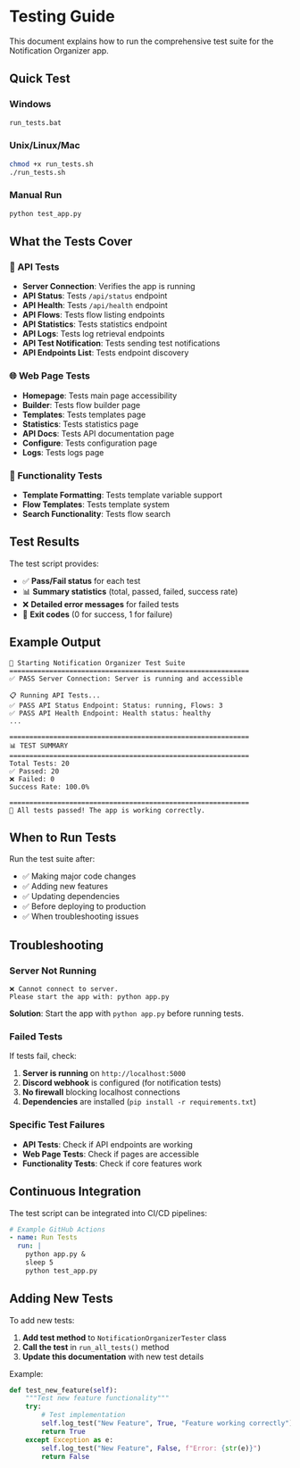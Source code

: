 # Testing Guide

This document explains how to run the comprehensive test suite for the Notification Organizer app.

## Quick Test

### Windows
```bash
run_tests.bat
```

### Unix/Linux/Mac
```bash
chmod +x run_tests.sh
./run_tests.sh
```

### Manual Run
```bash
python test_app.py
```

## What the Tests Cover

### 🔌 API Tests
- **Server Connection**: Verifies the app is running
- **API Status**: Tests `/api/status` endpoint
- **API Health**: Tests `/api/health` endpoint
- **API Flows**: Tests flow listing endpoints
- **API Statistics**: Tests statistics endpoint
- **API Logs**: Tests log retrieval endpoints
- **API Test Notification**: Tests sending test notifications
- **API Endpoints List**: Tests endpoint discovery

### 🌐 Web Page Tests
- **Homepage**: Tests main page accessibility
- **Builder**: Tests flow builder page
- **Templates**: Tests templates page
- **Statistics**: Tests statistics page
- **API Docs**: Tests API documentation page
- **Configure**: Tests configuration page
- **Logs**: Tests logs page

### 🔧 Functionality Tests
- **Template Formatting**: Tests template variable support
- **Flow Templates**: Tests template system
- **Search Functionality**: Tests flow search

## Test Results

The test script provides:
- ✅ **Pass/Fail status** for each test
- 📊 **Summary statistics** (total, passed, failed, success rate)
- ❌ **Detailed error messages** for failed tests
- 🎯 **Exit codes** (0 for success, 1 for failure)

## Example Output

```
🚀 Starting Notification Organizer Test Suite
============================================================
✅ PASS Server Connection: Server is running and accessible

📋 Running API Tests...
✅ PASS API Status Endpoint: Status: running, Flows: 3
✅ PASS API Health Endpoint: Health status: healthy
...

============================================================
📊 TEST SUMMARY
============================================================
Total Tests: 20
✅ Passed: 20
❌ Failed: 0
Success Rate: 100.0%

============================================================
🎉 All tests passed! The app is working correctly.
```

## When to Run Tests

Run the test suite after:
- ✅ Making major code changes
- ✅ Adding new features
- ✅ Updating dependencies
- ✅ Before deploying to production
- ✅ When troubleshooting issues

## Troubleshooting

### Server Not Running
```
❌ Cannot connect to server.
Please start the app with: python app.py
```

**Solution**: Start the app with `python app.py` before running tests.

### Failed Tests
If tests fail, check:
1. **Server is running** on `http://localhost:5000`
2. **Discord webhook** is configured (for notification tests)
3. **No firewall** blocking localhost connections
4. **Dependencies** are installed (`pip install -r requirements.txt`)

### Specific Test Failures
- **API Tests**: Check if API endpoints are working
- **Web Page Tests**: Check if pages are accessible
- **Functionality Tests**: Check if core features work

## Continuous Integration

The test script can be integrated into CI/CD pipelines:

```yaml
# Example GitHub Actions
- name: Run Tests
  run: |
    python app.py &
    sleep 5
    python test_app.py
```

## Adding New Tests

To add new tests:

1. **Add test method** to `NotificationOrganizerTester` class
2. **Call the test** in `run_all_tests()` method
3. **Update this documentation** with new test details

Example:
```python
def test_new_feature(self):
    """Test new feature functionality"""
    try:
        # Test implementation
        self.log_test("New Feature", True, "Feature working correctly")
        return True
    except Exception as e:
        self.log_test("New Feature", False, f"Error: {str(e)}")
        return False
``` 